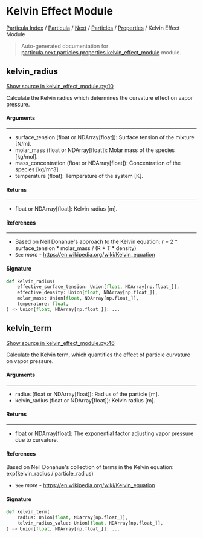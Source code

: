 # Kelvin Effect Module

[Particula Index](../../../../README.md#particula-index) / [Particula](../../../index.md#particula) / [Next](../../index.md#next) / [Particles](../index.md#particles) / [Properties](./index.md#properties) / Kelvin Effect Module

> Auto-generated documentation for [particula.next.particles.properties.kelvin_effect_module](https://github.com/Gorkowski/particula/blob/main/particula/next/particles/properties/kelvin_effect_module.py) module.

## kelvin_radius

[Show source in kelvin_effect_module.py:10](https://github.com/Gorkowski/particula/blob/main/particula/next/particles/properties/kelvin_effect_module.py#L10)

Calculate the Kelvin radius which determines the curvature effect on
vapor pressure.

#### Arguments

-----
- surface_tension (float or NDArray[float]): Surface tension of the
mixture [N/m].
- molar_mass (float or NDArray[float]): Molar mass of the species
[kg/mol].
- mass_concentration (float or NDArray[float]): Concentration of the
species [kg/m^3].
- temperature (float): Temperature of the system [K].

#### Returns

--------
- float or NDArray[float]: Kelvin radius [m].

#### References

-----------
- Based on Neil Donahue's approach to the Kelvin equation:
r = 2 * surface_tension * molar_mass / (R * T * density)
- `See` *more* - https://en.wikipedia.org/wiki/Kelvin_equation

#### Signature

```python
def kelvin_radius(
    effective_surface_tension: Union[float, NDArray[np.float_]],
    effective_density: Union[float, NDArray[np.float_]],
    molar_mass: Union[float, NDArray[np.float_]],
    temperature: float,
) -> Union[float, NDArray[np.float_]]: ...
```



## kelvin_term

[Show source in kelvin_effect_module.py:46](https://github.com/Gorkowski/particula/blob/main/particula/next/particles/properties/kelvin_effect_module.py#L46)

Calculate the Kelvin term, which quantifies the effect of particle
curvature on vapor pressure.

#### Arguments

-----
- radius (float or NDArray[float]): Radius of the particle [m].
- kelvin_radius (float or NDArray[float]): Kelvin radius [m].

#### Returns

--------
- float or NDArray[float]: The exponential factor adjusting vapor
pressure due to curvature.

#### References

Based on Neil Donahue's collection of terms in the Kelvin equation:
exp(kelvin_radius / particle_radius)
- `See` *more* - https://en.wikipedia.org/wiki/Kelvin_equation

#### Signature

```python
def kelvin_term(
    radius: Union[float, NDArray[np.float_]],
    kelvin_radius_value: Union[float, NDArray[np.float_]],
) -> Union[float, NDArray[np.float_]]: ...
```
